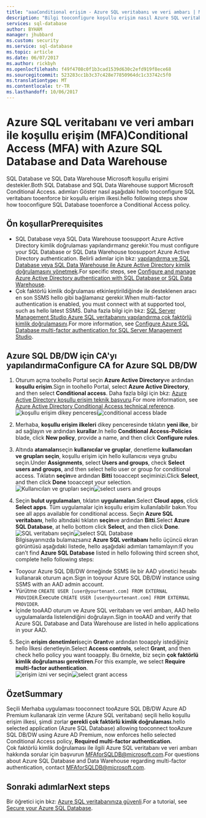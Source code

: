 ```yaml
---
title: "aaaConditional erişim - Azure SQL veritabanı ve veri ambarı | Microsoft belge"
description: "Bilgi tooconfigure koşullu erişim nasıl Azure SQL veritabanı ve veri ambarı için."
services: sql-database
author: BYHAM
manager: jhubbard
ms.custom: security
ms.service: sql-database
ms.topic: article
ms.date: 06/07/2017
ms.author: rickbyh
ms.openlocfilehash: f49f4708c0f1b3cad1539d630c2efd919f8ece68
ms.sourcegitcommit: 523283cc1b3c37c428e77850964dc1c33742c5f0
ms.translationtype: MT
ms.contentlocale: tr-TR
ms.lasthandoff: 10/06/2017
---
```

# <a name="conditional-access-mfa-with-azure-sql-database-and-data-warehouse"></a><span data-ttu-id="01b75-103">Azure SQL veritabanı ve veri ambarı ile koşullu erişim (MFA)</span><span class="sxs-lookup"><span data-stu-id="01b75-103">Conditional Access (MFA) with Azure SQL Database and Data Warehouse</span></span>  

<span data-ttu-id="01b75-104">SQL Database ve SQL Data Warehouse Microsoft koşullu erişimi destekler.</span><span class="sxs-lookup"><span data-stu-id="01b75-104">Both SQL Database and SQL Data Warehouse support Microsoft Conditional Access.</span></span> <span data-ttu-id="01b75-105">adımları Göster nasıl aşağıdaki hello tooconfigure SQL veritabanı tooenforce bir koşullu erişim ilkesi.</span><span class="sxs-lookup"><span data-stu-id="01b75-105">hello following steps show how tooconfigure SQL Database tooenforce a Conditional Access policy.</span></span>  

## <a name="prerequisites"></a><span data-ttu-id="01b75-106">Ön koşullar</span><span class="sxs-lookup"><span data-stu-id="01b75-106">Prerequisites</span></span>  
- <span data-ttu-id="01b75-107">SQL Database veya SQL Data Warehouse toosupport Azure Active Directory kimlik doğrulaması yapılandırmanız gerekir.</span><span class="sxs-lookup"><span data-stu-id="01b75-107">You must configure your SQL Database or SQL Data Warehouse toosupport Azure Active Directory authentication.</span></span> <span data-ttu-id="01b75-108">Belirli adımlar için bkz: [yapılandırma ve SQL Database veya SQL Data Warehouse ile Azure Active Directory kimlik doğrulamasını yönetmek](sql-database-aad-authentication-configure.md).</span><span class="sxs-lookup"><span data-stu-id="01b75-108">For specific steps, see [Configure and manage Azure Active Directory authentication with SQL Database or SQL Data Warehouse](sql-database-aad-authentication-configure.md).</span></span>  
- <span data-ttu-id="01b75-109">Çok faktörlü kimlik doğrulaması etkinleştirildiğinde ile desteklenen aracı en son SSMS hello gibi bağlamanız gerekir.</span><span class="sxs-lookup"><span data-stu-id="01b75-109">When multi-factor authentication is enabled, you must connect with at supported tool, such as hello latest SSMS.</span></span> <span data-ttu-id="01b75-110">Daha fazla bilgi için bkz: [SQL Server Management Studio Azure SQL veritabanını yapılandırma çok faktörlü kimlik doğrulamasını](sql-database-ssms-mfa-authentication-configure.md).</span><span class="sxs-lookup"><span data-stu-id="01b75-110">For more information, see [Configure Azure SQL Database multi-factor authentication for SQL Server Management Studio](sql-database-ssms-mfa-authentication-configure.md).</span></span>  

## <a name="configure-ca-for-azure-sql-dbdw"></a><span data-ttu-id="01b75-111">Azure SQL DB/DW için CA'yı yapılandırma</span><span class="sxs-lookup"><span data-stu-id="01b75-111">Configure CA for Azure SQL DB/DW</span></span>  
1.  <span data-ttu-id="01b75-112">Oturum açma toohello Portal seçin **Azure Active Directory**ve ardından **koşullu erişim**.</span><span class="sxs-lookup"><span data-stu-id="01b75-112">Sign in toohello Portal, select **Azure Active Directory**, and then select **Conditional access**.</span></span> <span data-ttu-id="01b75-113">Daha fazla bilgi için bkz: [Azure Active Directory koşullu erişim teknik başvuru](https://docs.microsoft.com/en-us/azure/active-directory/active-directory-conditional-access-technical-reference).</span><span class="sxs-lookup"><span data-stu-id="01b75-113">For more information, see [Azure Active Directory Conditional Access technical reference](https://docs.microsoft.com/en-us/azure/active-directory/active-directory-conditional-access-technical-reference).</span></span>  
  <span data-ttu-id="01b75-114">![koşullu erişim dikey penceresi](./media/sql-database-conditional-access/conditional-access-blade.png)</span><span class="sxs-lookup"><span data-stu-id="01b75-114">![conditional access blade](./media/sql-database-conditional-access/conditional-access-blade.png)</span></span> 
     
2.  <span data-ttu-id="01b75-115">Merhaba, **koşullu erişim ilkeleri** dikey penceresinde tıklatın **yeni ilke**, bir ad sağlayın ve ardından **kurallar**.</span><span class="sxs-lookup"><span data-stu-id="01b75-115">In hello **Conditional Access-Policies** blade, click **New policy**, provide a name, and then click **Configure rules**.</span></span>  
3.  <span data-ttu-id="01b75-116">Altında **atamaları**seçin **kullanıcılar ve gruplar**, denetleme **kullanıcıları ve grupları seçin**, koşullu erişim için hello kullanıcısı veya grubu seçin.</span><span class="sxs-lookup"><span data-stu-id="01b75-116">Under **Assignments**, select **Users and groups**, check **Select users and groups**, and then select hello user or group for conditional access.</span></span> <span data-ttu-id="01b75-117">Tıklatın **seçin**ve ardından **Bitti** tooaccept seçiminizi.</span><span class="sxs-lookup"><span data-stu-id="01b75-117">Click **Select**, and then click **Done** tooaccept your selection.</span></span>  
  <span data-ttu-id="01b75-118">![Kullanıcıları ve grupları seçin](./media/sql-database-conditional-access/select-users-and-groups.png)</span><span class="sxs-lookup"><span data-stu-id="01b75-118">![select users and groups](./media/sql-database-conditional-access/select-users-and-groups.png)</span></span>  

4.  <span data-ttu-id="01b75-119">Seçin **bulut uygulamaları**, tıklatın **uygulamaları**.</span><span class="sxs-lookup"><span data-stu-id="01b75-119">Select **Cloud apps**, click **Select apps**.</span></span> <span data-ttu-id="01b75-120">Tüm uygulamalar için koşullu erişim kullanılabilir bakın.</span><span class="sxs-lookup"><span data-stu-id="01b75-120">You see all apps available for conditional access.</span></span> <span data-ttu-id="01b75-121">Seçin **Azure SQL veritabanı**, hello altındaki tıklatın **seçin**ve ardından **Bitti**.</span><span class="sxs-lookup"><span data-stu-id="01b75-121">Select **Azure SQL Database**, at hello bottom click **Select**, and then click **Done**.</span></span>  
  <span data-ttu-id="01b75-122">![SQL veritabanı seçin](./media/sql-database-conditional-access/select-sql-database.png)</span><span class="sxs-lookup"><span data-stu-id="01b75-122">![select SQL Database](./media/sql-database-conditional-access/select-sql-database.png)</span></span>  
  <span data-ttu-id="01b75-123">Bilgisayarınızda bulamazsanız **Azure SQL veritabanı** hello üçüncü ekran görüntüsü aşağıdaki listede, hello aşağıdaki adımları tamamlayın:</span><span class="sxs-lookup"><span data-stu-id="01b75-123">If you can’t find **Azure SQL Database** listed in hello following third screen shot, complete hello following steps:</span></span>   
  - <span data-ttu-id="01b75-124">Tooyour Azure SQL DB/DW örneğinde SSMS ile bir AAD yönetici hesabı kullanarak oturum açın.</span><span class="sxs-lookup"><span data-stu-id="01b75-124">Sign in tooyour Azure SQL DB/DW instance using SSMS with an AAD admin account.</span></span>  
  - <span data-ttu-id="01b75-125">Yürütme `CREATE USER [user@yourtenant.com] FROM EXTERNAL PROVIDER`.</span><span class="sxs-lookup"><span data-stu-id="01b75-125">Execute `CREATE USER [user@yourtenant.com] FROM EXTERNAL PROVIDER`.</span></span>  
  - <span data-ttu-id="01b75-126">İçinde tooAAD oturum ve Azure SQL veritabanı ve veri ambarı, AAD hello uygulamalarda listelendiğini doğrulayın.</span><span class="sxs-lookup"><span data-stu-id="01b75-126">Sign in tooAAD and verify that Azure SQL Database and Data Warehouse are listed in hello applications in your AAD.</span></span>  

5.  <span data-ttu-id="01b75-127">Seçin **erişim denetimleri**seçin **Grant**ve ardından tooapply istediğiniz hello İlkesi denetleyin.</span><span class="sxs-lookup"><span data-stu-id="01b75-127">Select **Access controls**, select **Grant**, and then check hello policy you want tooapply.</span></span> <span data-ttu-id="01b75-128">Bu örnekte, biz seçin **çok faktörlü kimlik doğrulaması gerektiren**.</span><span class="sxs-lookup"><span data-stu-id="01b75-128">For this example, we select **Require multi-factor authentication**.</span></span>  
  <span data-ttu-id="01b75-129">![erişim izni ver seçin](./media/sql-database-conditional-access/grant-access.png)</span><span class="sxs-lookup"><span data-stu-id="01b75-129">![select grant access](./media/sql-database-conditional-access/grant-access.png)</span></span>  

## <a name="summary"></a><span data-ttu-id="01b75-130">Özet</span><span class="sxs-lookup"><span data-stu-id="01b75-130">Summary</span></span>  
<span data-ttu-id="01b75-131">Seçili Merhaba uygulaması tooconnect tooAzure SQL DB/DW Azure AD Premium kullanarak izin verme (Azure SQL veritabanı) seçili hello koşullu erişim ilkesi, şimdi zorlar **gerekli çok faktörlü kimlik doğrulaması.**</span><span class="sxs-lookup"><span data-stu-id="01b75-131">hello selected application (Azure SQL Database) allowing tooconnect tooAzure SQL DB/DW using Azure AD Premium, now enforces hello selected Conditional Access policy, **Required multi-factor authentication.**</span></span>  
<span data-ttu-id="01b75-132">Çok faktörlü kimlik doğrulaması ile ilgili Azure SQL veritabanı ve veri ambarı hakkında sorular için başvurun MFAforSQLDB@microsoft.com.</span><span class="sxs-lookup"><span data-stu-id="01b75-132">For questions about Azure SQL Database and Data Warehouse regarding multi-factor authentication, contact MFAforSQLDB@microsoft.com.</span></span>  

## <a name="next-steps"></a><span data-ttu-id="01b75-133">Sonraki adımlar</span><span class="sxs-lookup"><span data-stu-id="01b75-133">Next steps</span></span>  

<span data-ttu-id="01b75-134">Bir öğretici için bkz: [Azure SQL veritabanınıza güvenli](sql-database-security-tutorial.md).</span><span class="sxs-lookup"><span data-stu-id="01b75-134">For a tutorial, see [Secure your Azure SQL Database](sql-database-security-tutorial.md).</span></span>
